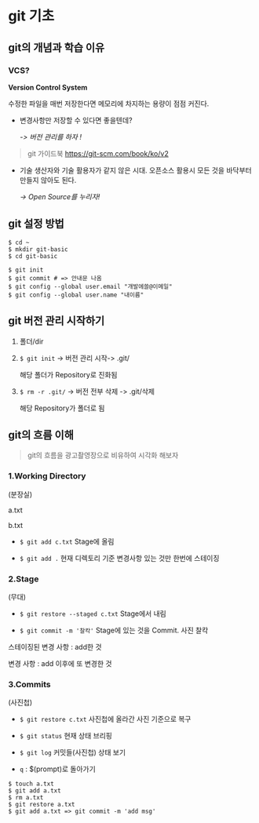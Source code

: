 # git 기초

## git의 개념과 학습 이유

### VCS?
  **Version Control System**

수정한 파일을 매번 저장한다면 메모리에 차지하는 용량이 점점 커진다. 

- 변경사항만 저장할 수 있다면 좋을텐데? 

  *-> 버전 관리를 하자 !*

>git 가이드북
>https://git-scm.com/book/ko/v2


- 기술 생산자와 기술 활용자가 같지 않은 시대.
  오픈소스 활용시 모든 것을 바닥부터 만들지 않아도 된다.

    *-> Open Source를 누리자!*


## git 설정 방법
```
$ cd ~
$ mkdir git-basic
$ cd git-basic

$ git init
$ git commit # => 안내문 나옴
$ git config --global user.email "개발에쓸@이메일"
$ git config --global user.name "내이름"
```

## git 버전 관리 시작하기

1. 폴더/dir
   
2. `$ git init` -> 버전 관리 시작-> .git/ 

     해당 폴더가 Repository로 진화됨

3. `$ rm -r .git/` -> 버전 전부 삭제 -> .git/삭제

    해당 Repository가 폴더로 됨

## git의 흐름 이해

>git의 흐름을 광고촬영장으로 비유하여 시각화 해보자

### 1.Working Directory
(분장실)

a.txt

b.txt


* `$ git add c.txt` Stage에 올림

* `$ git add .` 현재 디렉토리 기준 변경사항 있는 것만 한번에 스테이징 
  

### 2.Stage
(무대)
* `$ git restore --staged c.txt` Stage에서 내림
  
* `$ git commit -m '찰칵'` Stage에 있는 것을 Commit. 사진 찰칵

스테이징된 변경 사항 : add한 것

변경 사항 : add 이후에 또 변경한 것

### 3.Commits
(사진첩)

* `$ git restore c.txt` 사진첩에 올라간 사진 기준으로 복구

* `$ git status` 현재 상태 브리핑

* `$ git log` 커밋들(사진첩) 상태 보기

* `q` : $(prompt)로 돌아가기


```
$ touch a.txt
$ git add a.txt
$ rm a.txt
$ git restore a.txt
$ git add a.txt => git commit -m 'add msg'
```



##

